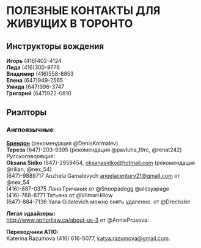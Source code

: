 
# __ПОЛЕЗНЫЕ КОНТАКТЫ ДЛЯ ЖИВУЩИХ В ТОРОНТО__

## __Инструкторы вождения__  
__Игорь__ (416)402-4124   
__Лида__ (416)300-9776   
__Владимир__ (416)558-8853   
__Елена__ (647)949-2565  
__Умида__ (647)996-3747   
__Григорий__ (647)922-0810   

## __Риэлторы__  
### __Англоязычные__  
__[Брендон](facebook.com/GTAHomeGuy)__ (рекомендация @DenisKormalev)  
__Тереза__  (647)-203-9395 (рекомендация @pavluha_19rc, @renat242)  
*Русскоговорящие:*  
__Oksana Sidko__ (647)-2959454, oksanasidko@hotmail.com (рекомендация @rilian, @nex_54)  
(647)-9889717 Anzhela Gamalevych angelacentury21@gmail.com от @nex_54  
(416)-887-0375 Лана Гричаник от @Snoopadogg @alesyapage  
(416)-768-8771 Татьяна от @VilmarHillow  
(647)-884-7136 Yana Gidalevich можно снять удаленно. от @Drechsler  

__Лигал эдвайзеры:__  
http://www.apriorilaw.ca/about-us-3 от @AnniePrusova. 

__Переводчики ATIO:__   
Katerina Razumova (416) 616-5077, katya.razumova@gmail.com. 
